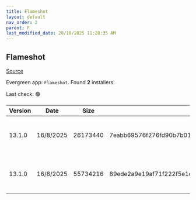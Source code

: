 ```yaml
---
title: Flameshot
layout: default
nav_order: 2
parent: F
last_modified_date: 20/10/2025 11:28:35 AM
---
```


## Flameshot

[Source](https://flameshot.org/)

Evergreen app: `Flameshot`. Found **2** installers.

Last check: 🟢

| Version | Date      | Size     | Sha256                                                           | Architecture | InstallerType | Type | URI                                                                                                                                                                                                |
| ------- | --------- | -------- | ---------------------------------------------------------------- | ------------ | ------------- | ---- | -------------------------------------------------------------------------------------------------------------------------------------------------------------------------------------------------- |
| 13.1.0  | 16/8/2025 | 26173440 | 7eabb69576f276fd90b7b012bd8c2cf498042bee78e6b1a7f4436c9a9d0f3e7c | x64          | Default       | msi  | [https://github.com/flameshot-org/flameshot/releases/download/v13.1.0/Flameshot-13.1.0-win64.msi](https://github.com/flameshot-org/flameshot/releases/download/v13.1.0/Flameshot-13.1.0-win64.msi) |
| 13.1.0  | 16/8/2025 | 55734216 | 89ede2a9e19af71f222f5e1cf2b6781488eda501e234b5786aaba825fbd078d1 | x64          | Default       | zip  | [https://github.com/flameshot-org/flameshot/releases/download/v13.1.0/flameshot-13.1.0-win64.zip](https://github.com/flameshot-org/flameshot/releases/download/v13.1.0/flameshot-13.1.0-win64.zip) |
